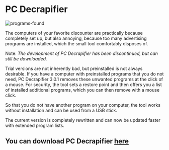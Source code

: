 # PC Decrapifier

![programs-found](https://user-images.githubusercontent.com/92755388/137795998-d3f3c28c-dd85-4fb5-9990-17022a31f641.jpg)


The computers of your favorite discounter are practically because completely set up, but also annoying, because too many advertising programs are installed, which the small tool comfortably disposes of.

Note:
*The development of PC Decrapifier has been discontinued, but can still be downloaded.*

Trial versions are not inherently bad, but preinstalled is not always desirable. If you have a computer with preinstalled programs that you do not need, PC Decrapifier 3.0.1 removes these unwanted programs at the click of a mouse. For security, the tool sets a restore point and then offers you a list of installed additional programs, which you can then remove with a mouse click.

So that you do not have another program on your computer, the tool works without installation and can be used from a USB stick.

The current version is completely rewritten and can now be updated faster with extended program lists.

## You can download PC Decrapifier [here](https://github.com/pcdecrapifier/download/blob/main/pc-decrapifier-3.0.1.exe)
